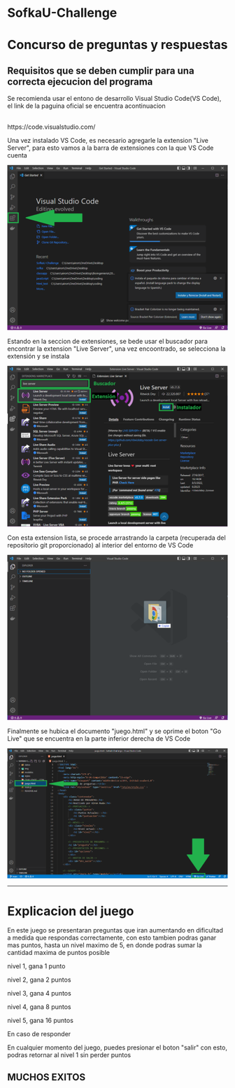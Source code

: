 # SofkaU-Challenge

<h1>Concurso de preguntas y respuestas</h1>
</hr>
<h2>Requisitos que se deben cumplir para una correcta ejecucion del programa</h2>
<p>Se recomienda usar el entono de desarrollo Visual Studio Code(VS Code), el link de la paguina oficial se encuentra acontinuacion</p>
<br>
<a>https://code.visualstudio.com/</a>
<br>
<p>Una vez instalado VS Code, es necesario agregarle la extension "Live Server", para esto vamos a la barra de extensiones con la que VS Code cuenta</p>
<img src='./img/extension.png'></img>
<p>Estando en la seccion de extensiones, se bede usar el buscador para encontrar la extension "Live Server", una vez encoontrado, se selecciona la extensión y se instala</p>
<img src='./img/instalador.png'></img>
<p>Con esta extension lista, se procede arrastrando la carpeta (recuperada del repositorio git proporcionado) al interior del entorno de VS Code</p>
<img src='./img/arrastrar.png'></img>
<p>Finalmente se hubica el documento "juego.html" y se oprime el boton "Go Live" que se encuentra en la parte inferior derecha de VS Code</p>
<img src='./img/juego.png'></img>
<hr>

<h1>Explicacion del juego</h1>
<p>En este juego se presentaran preguntas que iran aumentando en dificultad a medida que respondas correctamente, con esto tambien podras ganar mas puntos, hasta un nivel maximo de 5, en donde podras sumar la cantidad maxima de puntos posible</p>
<p>nivel 1, gana 1 punto</p>
<p>nivel 2, gana 2 puntos</p>
<p>nivel 3, gana 4 puntos</p>
<p>nivel 4, gana 8 puntos</p>
<p>nivel 5, gana 16 puntos</p>
<p>En caso de responder </p>
<p>En cualquier momento del juego, puedes presionar el boton "salir" con esto, podras retornar al nivel 1 sin perder puntos</p>

<h2>MUCHOS EXITOS</h2>